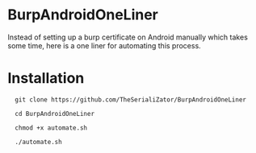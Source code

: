 # BurpAndroidOneLiner

Instead of setting up a burp certificate on Android manually which takes some time, here is a one liner for automating this process.

# Installation
```
  git clone https://github.com/TheSerialiZator/BurpAndroidOneLiner
  
  cd BurpAndroidOneLiner
  
  chmod +x automate.sh
  
  ./automate.sh
 ```

